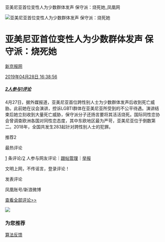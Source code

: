 亚美尼亚首位变性人为少数群体发声 保守派：烧死她\_凤凰网

![亚美尼亚首位变性人为少数群体发声 保守派：烧死她](//x0.ifengimg.com/ucms/2019_38/AC5B8A2AE18AB61C7067AFFDBBCD12D16295DDA2_w121_h75.jpg)

# 亚美尼亚首位变性人为少数群体发声 保守派：烧死她

[新京报网](http://www.bjnews.com.cn/wevideo/2019/04/28/573436.html)

[2019年04月28日 16:38:56](http://www.bjnews.com.cn/wevideo/2019/04/28/573436.html)

##### [2人参与](//gentie.ifeng.com/c/comment/7mEw4vOFx4q)[1评论](//gentie.ifeng.com/c/comment/7mEw4vOFx4q)

4月27日，据外媒报道，亚美尼亚首位跨性别人士为少数群体发声后收到死亡威胁。此前她在议会演讲，控诉LGBTI群体在亚美尼亚所受到的不公平待遇。演讲结束后她立刻收到大量死亡威胁，保守派分子还扬言要将其活活烧死。国际同性恋协会曾调查欧洲各国对同性恋态度，其中东欧地区最为严苛，亚美尼亚位于倒数第二。2018年，全国共发生283起针对跨性别人士的犯罪。

推荐2

最热评论

[1](//gentie.ifeng.com/c/comment/7mEw4vOFx4q) 条评论/[2](//gentie.ifeng.com/c/comment/7mEw4vOFx4q) 人参与网友评论｜[跟帖管理](//gentie.ifeng.com/commentManage)｜[举报](//gentie.ifeng.com/superviseReport)

文明上网，不传谣言，登录评论！

发表评论

凤凰账号/新浪微博

[查看全部评论>>](//gentie.ifeng.com/c/comment/7mEw4vOFx4q)

![](http://x0.ifengimg.com/feprod/c/2023_6_5/18_8_26/ad-logo.png)

### 为您推荐

[算法反馈](https://client.ifeng.com/report/artical?docid=7mEw4vOFx4q)